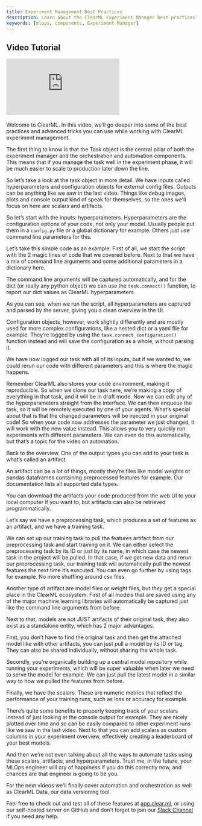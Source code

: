 ```yaml
---
title: Experiment Management Best Practices
description: Learn about the ClearML Experiment Manager best practices.
keywords: [mlops, components, Experiment Manager]
---
```



## Video Tutorial

<div style={{position: 'relative', overflow: 'hidden', width: '100%', paddingTop: '56.25%' }} >
<iframe style={{position: 'absolute', top: '0', left: '0', bottom: '0', right: '0', width: '100%', height: '100%'}} 
        src="https://www.youtube.com/embed/kyOfwVg05EM?rel=0" 
        title="YouTube video player" 
        frameborder="0" 
        allow="accelerometer; autoplay; clipboard-write; encrypted-media; gyroscope; picture-in-picture; fullscreen" 
        allowfullscreen>
</iframe>
</div>

<br/>

<Collapsible type="info" title="Video Transcript">
Welcome to ClearML. In this video, we’ll go deeper into some of the best practices and advanced tricks you can use while working with ClearML experiment management.

The first thing to know is that the Task object is the central pillar of both the experiment manager and the orchestration and automation components. This means that if you manage the task well in the experiment phase, it will be much easier to scale to production later down the line. 

So let’s take a look at the task object in more detail. We have inputs called hyperparameters and configuration objects for external config files. Outputs can be anything like we saw in the last video. Things like debug images, plots and console output kind of speak for themselves, so the ones we’ll focus on here are scalars and artifacts.

So let’s start with the inputs: hyperparameters. Hyperparameters are the configuration options of your code, not only your model. Usually people put them in a `config.py` file or a global dictionary for example. Others just use command line parameters for this. 

Let’s take this simple code as an example. First of all, we start the script with the 2 magic lines of code that we covered before. Next to that we have a mix of command line arguments and some additional parameters in a dictionary here. 

The command line arguments will be captured automatically, and for the dict (or really any python object) we can use the `task.connect()` function, to report our dict values as ClearML hyperparameters. 

As you can see, when we run the script, all hyperparameters are captured and parsed by the server, giving you a clean overview in the UI.

Configuration objects, however, work slightly differently and are mostly used for more complex configurations, like a nested dict or a yaml file for example. They’re logged by using the `task.connect_configuration()` function instead and will save the configuration as a whole, without parsing it.

We have now logged our task with all of its inputs, but if we wanted to, we could rerun our code with different parameters and this is where the magic happens.

Remember ClearML also stores your code environment, making it reproducible. So when we clone our task here, we’re making a copy of everything in that task, and it will be in draft mode. Now we can edit any of the hyperparameters straight from the interface. We can then enqueue the task, so it will be remotely executed by one of your agents. What’s special about that is that the changed parameters will be injected in your original code! So when your code now addresses the parameter we just changed, it will work with the new value instead. This allows you to very quickly run experiments with different parameters. We can even do this automatically, but that’s a topic for the video on automation.

Back to the overview. One of the output types you can add to your task is what’s called an artifact.

An artifact can be a lot of things, mostly they’re files like model weights or pandas dataframes containing preprocessed features for example. Our documentation lists all supported data types.

You can download the artifacts your code produced from the web UI to your local computer if you want to, but artifacts can also be retrieved programmatically.

Let’s say we have a preprocessing task, which produces a set of features as an artifact, and we have a training task.

We can set up our training task to pull the features artifact from our preprocessing task and start training on it. We can either select the preprocessing task by its ID or just by its name, in which case the newest task in the project will be pulled. In that case, if we get new data and rerun our preprocessing task, our training task will automatically pull the newest features the next time it’s executed. You can even go further by using tags for example. No more shuffling around csv files.

Another type of artifact are model files or weight files, but *they* get a special place in the ClearML ecosystem. First of all models that are saved using any of the major machine learning libraries will automatically be captured just like the command line arguments from before.

Next to that, models are not JUST artifacts of their original task, they also exist as a standalone entity, which has 2 major advantages.

First, you don’t have to find the original task and then get the attached model like with other artifacts, you can just pull a model by its ID or tag. They can also be shared individually, without sharing the whole task.

Secondly, you’re organically building up a central model repository while running your experiments, which will be super valuable when later we need to serve the model for example. We can just pull the latest model in a similar way to how we pulled the features from before.

Finally, we have the scalars. These are numeric metrics that reflect the performance of your training runs, such as loss or accuracy for example.

There’s quite some benefits to properly keeping track of your scalars instead of just looking at the console output for example. They are nicely plotted over time and so can be easily compared to other experiment runs like we saw in the last video. Next to that you can add scalars as custom columns in your experiment overview, effectively creating a leaderboard of your best models.

And then we’re not even talking about all the ways to automate tasks using these scalars, artifacts, and hyperparameters. Trust me, in the future, your MLOps engineer will cry of happiness if you do this correctly now, and chances are that engineer is going to be you.

For the next videos we’ll finally cover automation and orchestration as well as ClearML Data, our data versioning tool.

Feel free to check out and test all of these features at [app.clear.ml](https://app.clear.ml), or using our self-hosted server on GitHub and don’t forget to join our [Slack Channel](https://join.slack.com/t/clearml/shared_invite/zt-1v74jzwkn-~XsuWB0btXOlfFQCh8DJQw) if you need any help.

</Collapsible>
